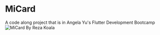 # MiCard
A code along project that is in Angela Yu's Flutter Development Bootcamp
<img src="https://cdn.discordapp.com/attachments/912510946138796104/959535514267033610/unknown.png" alt="MiCard By Reza Koala" align="center" > 